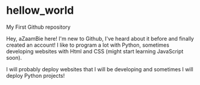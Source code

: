 # hellow_world
My First Github repository

Hey, aZaamBie here! I'm new to Github, I've heard about it before and finally created an account!
I like to program a lot with Python, sometimes developing websites with Html and CSS (might start learning JavaScript soon).

I will probably deploy websites that I will be developing and sometimes I will deploy Python projects!
